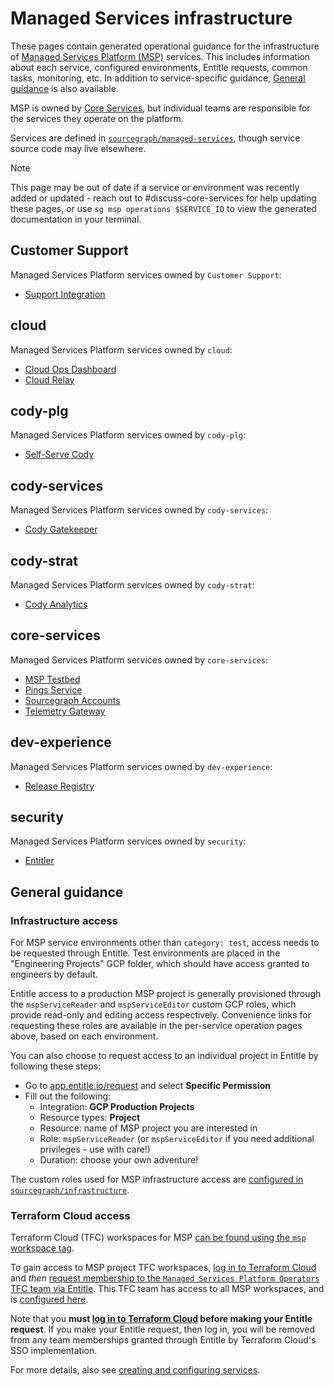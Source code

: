 # Managed Services infrastructure

<!--
Generated documentation; DO NOT EDIT. Regenerate using this command: 'sg msp operations generate-handbook-pages'

Last updated: 2024-03-27 07:28:50.853107 +0000 UTC
Generated from: https://github.com/sourcegraph/managed-services/tree/ad2cd63ae14c7e14f463f42dc3247b681dfbb925
-->

These pages contain generated operational guidance for the infrastructure of [Managed Services Platform (MSP)](../teams/core-services/managed-services/platform.md) services.
This includes information about each service, configured environments, Entitle requests, common tasks, monitoring, etc.
In addition to service-specific guidance, [General guidance](#general-guidance) is also available.

MSP is owned by [Core Services](../teams/core-services/index.md), but individual teams are responsible for the services they operate on the platform.

Services are defined in [`sourcegraph/managed-services`](https://github.com/sourcegraph/managed-services), though service source code may live elsewhere.

> [!NOTE]
> This page may be out of date if a service or environment was recently added or updated - reach out to #discuss-core-services for help updating these pages, or use `sg msp operations $SERVICE_ID` to view the generated documentation in your terminal.

## Customer Support

Managed Services Platform services owned by `Customer Support`:

- [Support Integration](./support-integration.md)

## cloud

Managed Services Platform services owned by `cloud`:

- [Cloud Ops Dashboard](./cloud-ops.md)
- [Cloud Relay](./cloud-relay.md)

## cody-plg

Managed Services Platform services owned by `cody-plg`:

- [Self-Serve Cody](./sams.md)

## cody-services

Managed Services Platform services owned by `cody-services`:

- [Cody Gatekeeper](./gatekeeper.md)

## cody-strat

Managed Services Platform services owned by `cody-strat`:

- [Cody Analytics](./cody-analytics.md)

## core-services

Managed Services Platform services owned by `core-services`:

- [MSP Testbed](./msp-testbed.md)
- [Pings Service](./pings.md)
- [Sourcegraph Accounts](./sourcegraph-accounts.md)
- [Telemetry Gateway](./telemetry-gateway.md)

## dev-experience

Managed Services Platform services owned by `dev-experience`:

- [Release Registry](./releaseregistry.md)

## security

Managed Services Platform services owned by `security`:

- [Entitler](./entitler.md)

## General guidance

### Infrastructure access

For MSP service environments other than `category: test`, access needs to be requested through Entitle.
Test environments are placed in the "Engineering Projects" GCP folder, which should have access granted to engineers by default.

Entitle access to a production MSP project is generally provisioned through the `mspServiceReader` and `mspServiceEditor` custom GCP roles, which provide read-only and editing access respectively.
Convenience links for requesting these roles are available in the per-service operation pages above, based on each environment.

You can also choose to request access to an individual project in Entitle by following these steps:

- Go to [app.entitle.io/request](https://app.entitle.io/request) and select **Specific Permission**
- Fill out the following:
  - Integration: **GCP Production Projects**
  - Resource types: **Project**
  - Resource: name of MSP project you are interested in
  - Role: `mspServiceReader` (or `mspServiceEditor` if you need additional privileges - use with care!)
  - Duration: choose your own adventure!

The custom roles used for MSP infrastructure access are [configured in `sourcegraph/infrastructure`](https://github.com/sourcegraph/infrastructure/blob/main/gcp/custom-roles/msp.tf).

### Terraform Cloud access

Terraform Cloud (TFC) workspaces for MSP [can be found using the `msp` workspace tag](https://app.terraform.io/app/sourcegraph/workspaces?tag=msp).

To gain access to MSP project TFC workspaces, [log in to Terraform Cloud](https://app.terraform.io/app/sourcegraph) and _then_ [request membership to the `Managed Services Platform Operators` TFC team via Entitle](https://app.entitle.io/request?data=eyJkdXJhdGlvbiI6IjM2MDAiLCJqdXN0aWZpY2F0aW9uIjoiRU5URVIgSlVTVElGSUNBVElPTiBIRVJFIiwicm9sZUlkcyI6W3siaWQiOiJiMzg3MzJjYy04OTUyLTQ2Y2QtYmIxZS1lZjI2ODUwNzIyNmIiLCJ0aHJvdWdoIjoiYjM4NzMyY2MtODk1Mi00NmNkLWJiMWUtZWYyNjg1MDcyMjZiIiwidHlwZSI6InJvbGUifV19).
This TFC team has access to all MSP workspaces, and is [configured here](https://sourcegraph.sourcegraph.com/github.com/sourcegraph/infrastructure/-/blob/terraform-cloud/terraform.tfvars?L44:1-48:4).

Note that you **must [log in to Terraform Cloud](https://app.terraform.io/app/sourcegraph) before making your Entitle request**.
If you make your Entitle request, then log in, you will be removed from any team memberships granted through Entitle by Terraform Cloud's SSO implementation.

For more details, also see [creating and configuring services](https://github.com/sourcegraph/managed-services#operations).
